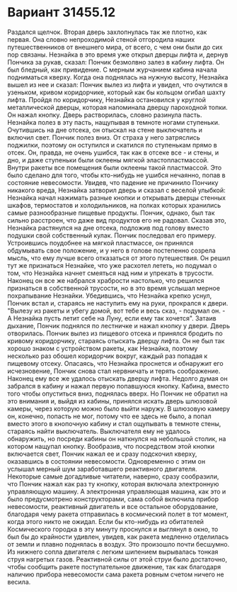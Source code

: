 # Вариант 31455.12

Раздался щелчок. Вторая дверь захлопнулась так же плотно, как первая. Она  словно  непроходимой  стеной  отгородила  наших  путешественников  от внешнего мира, от всего, с чем они были до сих пор связаны. Незнайка в это время уже открыл дверцы лифта  и,  дернув  Пончика  за рукав, сказал: Пончик  безмолвно  залез  в  кабину  лифта. Он был бледный, как привидение. С мерным журчанием кабина начала подниматься кверху. Когда она поднялась на нужную высоту, Незнайка вышел из нее и сказал: Пончик вылез из лифта и увидел, что очутился в узеньком,  кривом коридорчике, который как бы кольцом огибал шахту лифта. Пройдя по коридорчику, Незнайка остановился у круглой металлической дверцы,  которая напоминала дверцу пароходной топки. Он нажал кнопку. Дверь растворилась, словно разинула пасть. Незнайка полез в эту пасть, нащупывая в темноте ногами ступеньки. Очутившись на дне отсека, он отыскал на стене выключатель и включил свет. Пончик полез вниз. От страха у него затряслись поджилки, поэтому он оступился и скатился по ступенькам прямо в отсек. Он, правда, не очень ушибся, так как в отсеке все - и стены, и дно, и даже ступеньки были оклеены мягкой эластопластмассой. Внутри ракеты все помещения были оклеены такой пластмассой. Это было сделано для того, чтобы кто-нибудь не ушибся нечаянно, попав в состояние невесомости. Увидев, что падение не причинило  Пончику  никакого  вреда,  Незнайка затворил дверь и сказал с веселой улыбкой: Незнайка начал нажимать разные кнопки и открывать дверцы стенных шкафов, термостатов и холодильников, на полках которых хранились самые разнообразные пищевые продукты. Пончик, однако, был так сильно  расстроен, что даже вид продуктов его не радовал. Сказав это, Незнайка растянулся на дне отсека, подложив под голову вместо подушки свой собственный кулак. Пончик последовал его примеру. Устроившись поудобнее на мягкой пластмассе, он  принялся  обдумывать  свое положение, и у него в голове постепенно созрела мысль, что ему лучше всего отказаться от этого путешествия. Он решил тут же признаться Незнайке, что уже расхотел лететь, но подумал о том, что Незнайка начнет смеяться над ним и упрекать в трусости. Наконец он все же набрался храбрости настолько, что решился признаться в собственной трусости, но в это время услышал мерное похрапывание Незнайки. Убедившись, что  Незнайка крепко уснул, Пончик встал и, стараясь не наступить ему на руки, прокрался к двери. "Вылезу из ракеты и убегу домой, вот тебе и весь сказ, - подумал он. - А Незнайка пусть летит себе на Луну, если ему так хочется". Затаив дыхание, Пончик поднялся по лестничке и нажал кнопку у двери. Дверь отворилась. Пончик вылез из пищевого отсека и принялся бродить по кривому коридорчику, стараясь отыскать дверцу лифта. Он не был так хорошо знаком с устройством ракеты, как Незнайка, поэтому несколько раз обошел коридорчик вокруг, каждый раз попадая к пищевому отсеку. Опасаясь, что Незнайка проснется и обнаружит его исчезновение, Пончик снова стал нервничать и терять соображение. Наконец  ему все же удалось отыскать дверцу лифта. Недолго думая он забрался в кабину и нажал первую попавшуюся кнопку. Кабина, вместо того чтобы опуститься  вниз, поднялась вверх. Но Пончик не обратил на это внимания и, выйдя из кабины, принялся искать дверь шлюзовой камеры, через которую можно было выйти наружу. В шлюзовую камеру он, конечно, попасть не мог, потому что ее здесь не было, а попал вместо этого в кнопочную кабину и стал ощупывать в темноте стены, стараясь найти выключатель. Выключателя ему не удалось обнаружить, но посреди кабины он наткнулся на небольшой столик, на котором нащупал кнопку. Вообразив, что посредством этой кнопки включается свет, Пончик нажал ее и сразу подскочил кверху, оказавшись в состоянии невесомости. Одновременно с этим он услышал мерный шум заработавшего реактивного двигателя. Некоторые самые догадливые читатели, наверно, сразу сообразили, что Пончик нажал как раз ту кнопку, которая включала электронную управляющую машину. А электронная управляющая машина, как это и было предусмотрено конструкторами, сама собой включила прибор невесомости, реактивный двигатель и все остальное оборудование, благодаря чему ракета отправилась в космический полет в тот момент, когда этого никто не ожидал. Если бы кто-нибудь из обитателей Космического городка в эту минуту проснулся и выглянул в окно, то был бы до крайности удивлен, увидев, как ракета медленно отделилась от земли и плавно поднялась в воздух. Это произошло почти бесшумно. Из нижнего сопла двигателя с легким шипением вырывалась тонкая струя нагретых газов. Реактивной силы от этой струи было достаточно, чтобы сообщить ракете поступательное движение, так как благодаря наличию прибора невесомости сама ракета ровным счетом ничего не весила.